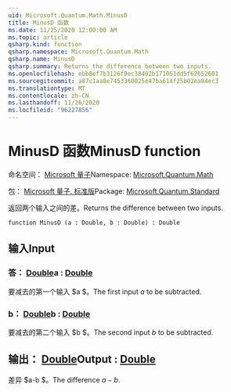 ```yaml
---
uid: Microsoft.Quantum.Math.MinusD
title: MinusD 函数
ms.date: 11/25/2020 12:00:00 AM
ms.topic: article
qsharp.kind: function
qsharp.namespace: Microsoft.Quantum.Math
qsharp.name: MinusD
qsharp.summary: Returns the difference between two inputs.
ms.openlocfilehash: ebb8ef7b3126f9ec38402b171051dd5f62652601
ms.sourcegitcommit: a87c1aa8e7453360025e47ba614f25b02ea84ec3
ms.translationtype: MT
ms.contentlocale: zh-CN
ms.lasthandoff: 11/26/2020
ms.locfileid: "96227856"
---
```

# <a name="minusd-function"></a><span data-ttu-id="beca4-102">MinusD 函数</span><span class="sxs-lookup"><span data-stu-id="beca4-102">MinusD function</span></span>

<span data-ttu-id="beca4-103">命名空间： [Microsoft 量子](xref:Microsoft.Quantum.Math)</span><span class="sxs-lookup"><span data-stu-id="beca4-103">Namespace: [Microsoft.Quantum.Math](xref:Microsoft.Quantum.Math)</span></span>

<span data-ttu-id="beca4-104">包： [Microsoft 量子. 标准版](https://nuget.org/packages/Microsoft.Quantum.Standard)</span><span class="sxs-lookup"><span data-stu-id="beca4-104">Package: [Microsoft.Quantum.Standard](https://nuget.org/packages/Microsoft.Quantum.Standard)</span></span>


<span data-ttu-id="beca4-105">返回两个输入之间的差。</span><span class="sxs-lookup"><span data-stu-id="beca4-105">Returns the difference between two inputs.</span></span>

```qsharp
function MinusD (a : Double, b : Double) : Double
```


## <a name="input"></a><span data-ttu-id="beca4-106">输入</span><span class="sxs-lookup"><span data-stu-id="beca4-106">Input</span></span>

### <a name="a--double"></a><span data-ttu-id="beca4-107">答： [Double](xref:microsoft.quantum.lang-ref.double)</span><span class="sxs-lookup"><span data-stu-id="beca4-107">a : [Double](xref:microsoft.quantum.lang-ref.double)</span></span>

<span data-ttu-id="beca4-108">要减去的第一个输入 $a $。</span><span class="sxs-lookup"><span data-stu-id="beca4-108">The first input $a$ to be subtracted.</span></span>


### <a name="b--double"></a><span data-ttu-id="beca4-109">b： [Double](xref:microsoft.quantum.lang-ref.double)</span><span class="sxs-lookup"><span data-stu-id="beca4-109">b : [Double](xref:microsoft.quantum.lang-ref.double)</span></span>

<span data-ttu-id="beca4-110">要减去的第二个输入 $b $。</span><span class="sxs-lookup"><span data-stu-id="beca4-110">The second input $b$ to be subtracted.</span></span>



## <a name="output--double"></a><span data-ttu-id="beca4-111">输出： [Double](xref:microsoft.quantum.lang-ref.double)</span><span class="sxs-lookup"><span data-stu-id="beca4-111">Output : [Double](xref:microsoft.quantum.lang-ref.double)</span></span>

<span data-ttu-id="beca4-112">差异 $a-b $。</span><span class="sxs-lookup"><span data-stu-id="beca4-112">The difference $a - b$.</span></span>